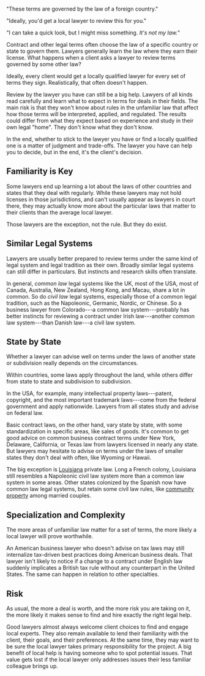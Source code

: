 "These terms are governed by the law of a foreign country."

"Ideally, you'd get a local lawyer to review this for you."

"I can take a quick look, but I might miss something.  _It's not my law._"

Contract and other legal terms often choose the law of a specific country or state to govern them.  Lawyers generally learn the law where they earn their license.  What happens when a client asks a lawyer to review terms governed by some other law?

Ideally, every client would get a locally qualified lawyer for every set of terms they sign.  Realistically, that often doesn't happen.

Review by the lawyer you have can still be a big help.  Lawyers of all kinds read carefully and learn what to expect in terms for deals in their fields.  The main risk is that they won't know about rules in the unfamiliar law that affect how those terms will be interpreted, applied, and regulated.  The results could differ from what they expect based on experience and study in their own legal "home".  They don't know what they don't know.

In the end, whether to stick to the lawyer you have or find a locally qualified one is a matter of judgment and trade-offs.  The lawyer you have can help you to decide, but in the end, it's the client's decision.

<h2 id="familiarity">Familiarity is Key</h2>

Some lawyers end up learning a lot about the laws of other countries and states that they deal with regularly.  While these lawyers may not hold licenses in those jurisdictions, and can't usually appear as lawyers in court there, they may actually know more about the particular laws that matter to their clients than the average local lawyer.

Those lawyers are the exception, not the rule.  But they do exist.

<h2 id="similarity">Similar Legal Systems</h2>

Lawyers are usually better prepared to review terms under the same kind of legal system and legal tradition as their own.  Broadly similar legal systems can still differ in particulars.  But instincts and research skills often translate.

In general, <dfn>common law</dfn> legal systems like the UK, most of the USA, most of Canada, Australia, New Zealand, Hong Kong, and Macau, share a lot in common.  So do <dfn>civil law</dfn> legal systems, especially those of a common legal tradition, such as the Napoleonic, Germanic, Nordic, or Chinese.  So a business lawyer from Colorado---a common law system---probably has better instincts for reviewing a contract under Irish law---another common law system---than Danish law---a civil law system.

<h2 id="states">State by State</h2>

Whether a lawyer can advise well on terms under the laws of another state or subdivision really depends on the circumstances.

Within countries, some laws apply throughout the land, while others differ from state to state and subdivision to subdivision.

In the USA, for example, many intellectual property laws---patent, copyright, and the most important trademark laws---come from the federal government and apply nationwide.  Lawyers from all states study and advise on federal law.

Basic contract laws, on the other hand, vary state by state, with some standardization in specific areas, like sales of goods.  It's common to get good advice on common business contract terms under New York, Delaware, California, or Texas law from lawyers licensed in nearly any state.  But lawyers may hesitate to advise on terms under the laws of smaller states they don't deal with often, like Wyoming or Hawaii.

The big exception is [Louisiana](https://en.wikipedia.org/wiki/Law_of_Louisiana) private law.  Long a French colony, Louisiana still resembles a Napoleonic civil law system more than a common law system in some areas.  Other states colonized by the Spanish now have common law legal systems, but retain some civil law rules, like [community property](https://en.wikipedia.org/wiki/Community_property) among married couples.

<h2 id="specialization">Specialization and Complexity</h2>

The more areas of unfamiliar law matter for a set of terms, the more likely a local lawyer will prove worthwhile.

An American business lawyer who doesn't advise on tax laws may still internalize tax-driven best practices doing American business deals.  That lawyer isn't likely to notice if a change to a contract under English law suddenly implicates a British tax rule without any counterpart in the United States.  The same can happen in relation to other specialties.

<h2 id="risk">Risk</h2>

As usual, the more a deal is worth, and the more risk you are taking on it, the more likely it makes sense to find and hire exactly the right legal help.

Good lawyers almost always welcome client choices to find and engage local experts.  They also remain available to lend their familiarity with the client, their goals, and their preferences.  At the same time, they may want to be sure the local lawyer takes primary responsibility for the project.  A big benefit of local help is having someone who to spot potential issues.  That value gets lost if the local lawyer only addresses issues their less familiar colleague brings up.
